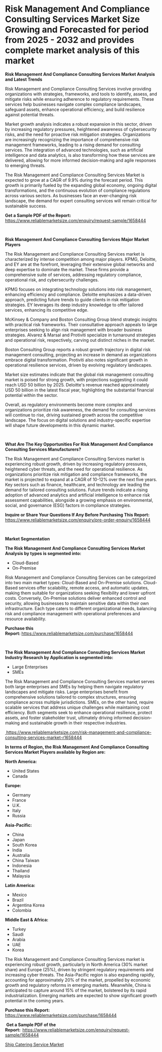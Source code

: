 <p><h1>Risk Management And Compliance Consulting Services Market Size Growing and Forecasted for period from 2025 - 2032 and provides complete market analysis of this market</h1></p><p><strong>Risk Management And Compliance Consulting Services Market Analysis and Latest Trends</strong></p>
<p><p>Risk Management and Compliance Consulting Services involve providing organizations with strategies, frameworks, and tools to identify, assess, and mitigate risks while ensuring adherence to regulatory requirements. These services help businesses navigate complex compliance landscapes, safeguard assets, enhance operational efficiency, and build resilience against potential threats.</p><p>Market growth analysis indicates a robust expansion in this sector, driven by increasing regulatory pressures, heightened awareness of cybersecurity risks, and the need for proactive risk mitigation strategies. Organizations are increasingly recognizing the importance of comprehensive risk management frameworks, leading to a rising demand for consulting services. The integration of advanced technologies, such as artificial intelligence and data analytics, is also transforming how these services are delivered, allowing for more informed decision-making and agile responses to emerging threats.</p><p>The Risk Management and Compliance Consulting Services Market is expected to grow at a CAGR of 9.9% during the forecast period. This growth is primarily fueled by the expanding global economy, ongoing digital transformations, and the continuous evolution of compliance regulations across various sectors. As businesses face an ever-changing risk landscape, the demand for expert consulting services will remain critical for sustainable success.</p></p>
<p><strong>Get a Sample PDF of the Report:&nbsp;</strong> <a href="https://www.reliablemarketsize.com/enquiry/request-sample/1658444?utm_campaign=2384&utm_medium=2&utm_source=Github&utm_content=ia&utm_term=23032025&utm_id=risk-management-and-compliance-consulting-services">https://www.reliablemarketsize.com/enquiry/request-sample/1658444</a></p>
<p>&nbsp;</p>
<p><strong>Risk Management And Compliance Consulting Services Major Market Players</strong></p>
<p><p>The Risk Management and Compliance Consulting Services market is characterized by intense competition among major players. KPMG, Deloitte, and EY are at the forefront, leveraging their extensive global networks and deep expertise to dominate the market. These firms provide a comprehensive suite of services, addressing regulatory compliance, operational risk, and cybersecurity challenges.</p><p>KPMG focuses on integrating technology solutions into risk management, enhancing efficiency and compliance. Deloitte emphasizes a data-driven approach, predicting future trends to guide clients in risk mitigation strategies. EY leverages its deep industry knowledge to offer tailored services, enhancing its competitive edge.</p><p>McKinsey & Company and Boston Consulting Group blend strategic insights with practical risk frameworks. Their consultative approach appeals to large enterprises seeking to align risk management with broader business strategies. Alvarez & Marsal and Protiviti specialize in turnaround strategies and operational risk, respectively, carving out distinct niches in the market.</p><p>Boston Consulting Group reports a robust growth trajectory in digital risk management consulting, projecting an increase in demand as organizations embrace digital transformation. Protiviti also notes significant growth in operational resilience services, driven by evolving regulatory landscapes.</p><p>Market size estimates indicate that the global risk management consulting market is poised for strong growth, with projections suggesting it could reach USD 50 billion by 2025. Deloitte's revenue reached approximately USD 50 billion in the latest fiscal year, highlighting the substantial financial potential within the sector.</p><p>Overall, as regulatory environments become more complex and organizations prioritize risk awareness, the demand for consulting services will continue to rise, driving sustained growth across the competitive landscape. The focus on digital solutions and industry-specific expertise will shape future developments in this dynamic market.</p></p>
<p>&nbsp;</p>
<p><strong>What Are The Key Opportunities For Risk Management And Compliance Consulting Services Manufacturers?</strong></p>
<p><p>The Risk Management and Compliance Consulting Services market is experiencing robust growth, driven by increasing regulatory pressures, heightened cyber threats, and the need for operational resilience. As organizations prioritize risk mitigation and compliance frameworks, the market is projected to expand at a CAGR of 10-12% over the next five years. Key sectors such as finance, healthcare, and technology are leading the demand for tailored consulting solutions. Future trends indicate a rising adoption of advanced analytics and artificial intelligence to enhance risk assessment capabilities, alongside a growing emphasis on environmental, social, and governance (ESG) factors in compliance strategies.</p></p>
<p><strong>Inquire or Share Your Questions If Any Before Purchasing This Report:</strong> <a href="https://www.reliablemarketsize.com/enquiry/pre-order-enquiry/1658444?utm_campaign=2384&utm_medium=2&utm_source=Github&utm_content=ia&utm_term=23032025&utm_id=risk-management-and-compliance-consulting-services">https://www.reliablemarketsize.com/enquiry/pre-order-enquiry/1658444</a></p>
<p>&nbsp;</p>
<p><strong>Market Segmentation</strong></p>
<p><strong>The Risk Management And Compliance Consulting Services Market Analysis by types is segmented into:</strong></p>
<p><ul><li>Cloud-Based</li><li>On-Premise</li></ul></p>
<p><p>Risk Management and Compliance Consulting Services can be categorized into two main market types: Cloud-Based and On-Premise solutions. Cloud-Based services offer scalability, remote access, and automatic updates, making them suitable for organizations seeking flexibility and lower upfront costs. Conversely, On-Premise solutions deliver enhanced control and security, allowing businesses to maintain sensitive data within their own infrastructure. Each type caters to different organizational needs, balancing risk and compliance management with operational preferences and resource availability.</p></p>
<p><strong>Purchase this Report:&nbsp;</strong><a href="https://www.reliablemarketsize.com/purchase/1658444?utm_campaign=2384&utm_medium=2&utm_source=Github&utm_content=ia&utm_term=23032025&utm_id=risk-management-and-compliance-consulting-services">https://www.reliablemarketsize.com/purchase/1658444</a></p>
<p>&nbsp;</p>
<p><strong>The Risk Management And Compliance Consulting Services Market Industry Research by Application is segmented into:</strong></p>
<p><ul><li>Large Enterprises</li><li>SMEs</li></ul></p>
<p><p>The Risk Management and Compliance Consulting Services market serves both large enterprises and SMEs by helping them navigate regulatory landscapes and mitigate risks. Large enterprises benefit from comprehensive solutions tailored to complex structures, ensuring compliance across multiple jurisdictions. SMEs, on the other hand, require scalable services that address unique challenges while maintaining cost efficiency. Both segments seek to enhance operational resilience, protect assets, and foster stakeholder trust, ultimately driving informed decision-making and sustainable growth in their respective industries.</p></p>
<p><a href="https://www.reliablemarketsize.com/risk-management-and-compliance-consulting-services-market-r1658444?utm_campaign=2384&utm_medium=2&utm_source=Github&utm_content=ia&utm_term=23032025&utm_id=risk-management-and-compliance-consulting-services">&nbsp;https://www.reliablemarketsize.com/risk-management-and-compliance-consulting-services-market-r1658444</a></p>
<p><strong>In terms of Region, the Risk Management And Compliance Consulting Services Market Players available by Region are:</strong></p>
<p>
    <p> <strong> North America: </strong>
        <ul>
            <li>United States</li>
            <li>Canada</li>
        </ul>
        </p> 
    <p> <strong> Europe: </strong>
        <ul>
            <li>Germany</li>
            <li>France</li>
            <li>U.K.</li>
            <li>Italy</li>
            <li>Russia</li>
        </ul>
        </p> 
    <p> <strong> Asia-Pacific: </strong>
        <ul>
            <li>China</li>
            <li>Japan</li>
            <li>South Korea</li>
            <li>India</li>
            <li>Australia</li>
            <li>China Taiwan</li>
            <li>Indonesia</li>
            <li>Thailand</li>
            <li>Malaysia</li>
        </ul>
        </p> 
    <p> <strong> Latin America: </strong>
        <ul>
            <li>Mexico</li>
            <li>Brazil</li>
            <li>Argentina Korea</li>
            <li>Colombia</li>
        </ul>
        </p> 
    <p> <strong> Middle East & Africa: </strong>
        <ul>
            <li>Turkey</li>
            <li>Saudi</li>
            <li>Arabia</li>
            <li>UAE</li>
            <li>Korea</li>
        </ul>
    </p>
    </p>
<p><p>The Risk Management and Compliance Consulting Services market is experiencing robust growth, particularly in North America (30% market share) and Europe (25%), driven by stringent regulatory requirements and increasing cyber threats. The Asia-Pacific region is also expanding rapidly, accounting for approximately 20% of the market, propelled by economic growth and regulatory reforms in emerging markets. Meanwhile, China is anticipated to capture around 15% of the market, bolstered by its rapid industrialization. Emerging markets are expected to show significant growth potential in the coming years.</p></p>
<p><strong>Purchase this Report: </strong><a href="https://www.reliablemarketsize.com/purchase/1658444?utm_campaign=2384&utm_medium=2&utm_source=Github&utm_content=ia&utm_term=23032025&utm_id=risk-management-and-compliance-consulting-services">https://www.reliablemarketsize.com/purchase/1658444</a></p>
<p>&nbsp;<strong>Get a Sample PDF of the Report:&nbsp;&nbsp;</strong><a href="https://www.reliablemarketsize.com/enquiry/request-sample/1658444?utm_campaign=2384&utm_medium=2&utm_source=Github&utm_content=ia&utm_term=23032025&utm_id=risk-management-and-compliance-consulting-services">https://www.reliablemarketsize.com/enquiry/request-sample/1658444</a></p>
<p><strong></strong></p>
<p><p><a href="https://github.com/skerretflossie9297/Market-Research-Report-List-1/blob/main/ship-catering-service-market.md?utm_campaign=2384&utm_medium=2&utm_source=Github&utm_content=ia&utm_term=23032025&utm_id=risk-management-and-compliance-consulting-services">Ship Catering Service Market</a></p></p>